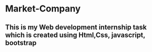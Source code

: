 # Market-Company
## This is my Web development internship task which is created using Html,Css, javascript, bootstrap
